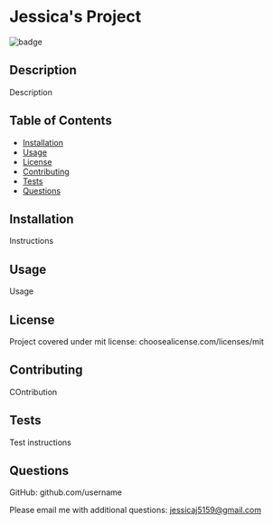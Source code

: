 
# Jessica's Project  
![badge](https://img.shields.io/badge/license-mit-blue.svg)

## Description
Description  

## Table of Contents
* [Installation](#installation)
* [Usage](#usage)
* [License](#license)
* [Contributing](#contributing)
* [Tests](#tests)
* [Questions](#Questions)
  

## Installation
Instructions  


## Usage
Usage  


## License

Project covered under mit license: choosealicense.com/licenses/mit

## Contributing
COntribution  

## Tests
Test instructions  

## Questions  

GitHub: github.com/username 

Please email me with additional questions: jessicaj5159@gmail.com

